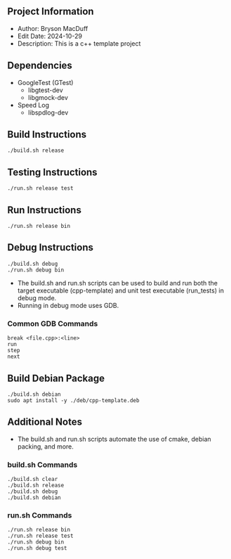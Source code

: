 ## Project Information
* Author: Bryson MacDuff
* Edit Date: 2024-10-29
* Description: This is a c++ template project
## Dependencies
* GoogleTest (GTest)
    * libgtest-dev
    * libgmock-dev
* Speed Log
    * libspdlog-dev
## Build Instructions
    ./build.sh release
## Testing Instructions
    ./run.sh release test
## Run Instructions
    ./run.sh release bin
## Debug Instructions
    ./build.sh debug
    ./run.sh debug bin
* The build.sh and run.sh scripts can be used to build and run both the target executable (cpp-template) and unit test executable (run_tests) in debug mode.
* Running in debug mode uses GDB.
### Common GDB Commands
    break <file.cpp>:<line>
    run
    step
    next
## Build Debian Package
    ./build.sh debian
    sudo apt install -y ./deb/cpp-template.deb
## Additional Notes
* The build.sh and run.sh scripts automate the use of cmake, debian packing, and more.
### build.sh Commands
    ./build.sh clear
    ./build.sh release
    ./build.sh debug
    ./build.sh debian
### run.sh Commands
    ./run.sh release bin
    ./run.sh release test
    ./run.sh debug bin
    ./run.sh debug test
